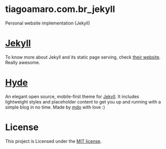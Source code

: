 tiagoamaro.com.br_jekyll
========================

Personal website implementation (Jekyll)

# [Jekyll](http://jekyllrb.com/)

To know more about Jekyll and its static page serving, check [their website](http://jekyllrb.com/). Really awesome.

# [Hyde](http://andhyde.com)

An elegant open source, mobile-first theme for [Jekyll](https://github.com/mojombo/jekyll). It includes lightweight styles and placeholder content to get you up and running with a simple blog in no time. Made by [mdo](https://github.com/mdo/) with love :)

# License

This project is Licensed under the [MIT license](LICENSE.md).

